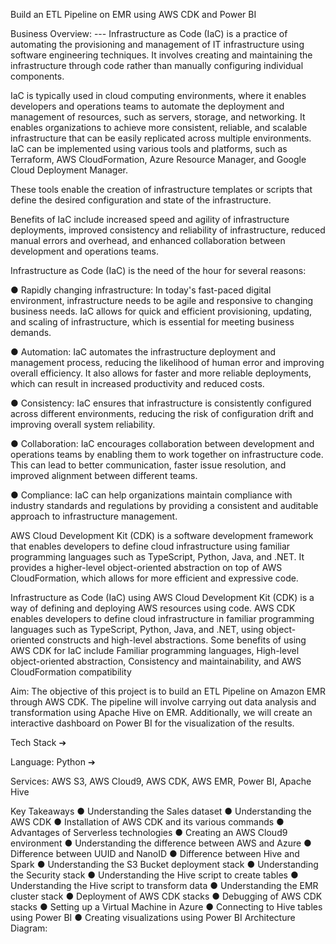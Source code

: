Build an ETL Pipeline on EMR using AWS CDK and Power BI


Business Overview: ---
Infrastructure as Code (IaC) is a practice of automating the provisioning and
management of IT infrastructure using software engineering techniques. It involves
creating and maintaining the infrastructure through code rather than manually
configuring individual components.

IaC is typically used in cloud computing environments, where it enables developers and
operations teams to automate the deployment and management of resources, such as
servers, storage, and networking. It enables organizations to achieve more consistent,
reliable, and scalable infrastructure that can be easily replicated across multiple
environments.
IaC can be implemented using various tools and platforms, such as Terraform, AWS
CloudFormation, Azure Resource Manager, and Google Cloud Deployment Manager.

These tools enable the creation of infrastructure templates or scripts that define the
desired configuration and state of the infrastructure.

Benefits of IaC include increased speed and agility of infrastructure deployments,
improved consistency and reliability of infrastructure, reduced manual errors and
overhead, and enhanced collaboration between development and operations teams.

Infrastructure as Code (IaC) is the need of the hour for several reasons:


● Rapidly changing infrastructure: In today's fast-paced digital environment,
infrastructure needs to be agile and responsive to changing business needs. IaC
allows for quick and efficient provisioning, updating, and scaling of infrastructure,
which is essential for meeting business demands.

● Automation: IaC automates the infrastructure deployment and management
process, reducing the likelihood of human error and improving overall efficiency.
It also allows for faster and more reliable deployments, which can result in
increased productivity and reduced costs.

● Consistency: IaC ensures that infrastructure is consistently configured across
different environments, reducing the risk of configuration drift and improving
overall system reliability.

● Collaboration: IaC encourages collaboration between development and
operations teams by enabling them to work together on infrastructure code. This
can lead to better communication, faster issue resolution, and improved
alignment between different teams.

● Compliance: IaC can help organizations maintain compliance with industry
standards and regulations by providing a consistent and auditable approach to
infrastructure management.

AWS Cloud Development Kit (CDK) is a software development framework that
enables developers to define cloud infrastructure using familiar programming languages
such as TypeScript, Python, Java, and .NET. It provides a higher-level object-oriented
abstraction on top of AWS CloudFormation, which allows for more efficient and
expressive code.

Infrastructure as Code (IaC) using AWS Cloud Development Kit (CDK) is a way of
defining and deploying AWS resources using code. AWS CDK enables developers to
define cloud infrastructure in familiar programming languages such as TypeScript,
Python, Java, and .NET, using object-oriented constructs and high-level abstractions.
Some benefits of using AWS CDK for IaC include Familiar programming languages,
High-level object-oriented abstraction, Consistency and maintainability, and AWS
CloudFormation compatibility

Aim:
The objective of this project is to build an ETL Pipeline on Amazon EMR through AWS
CDK. The pipeline will involve carrying out data analysis and transformation using
Apache Hive on EMR. Additionally, we will create an interactive dashboard on Power BI
for the visualization of the results.


Tech Stack
➔

Language: Python
➔

Services: AWS S3, AWS Cloud9, AWS CDK, AWS EMR, Power BI, Apache Hive


Key Takeaways
● Understanding the Sales dataset
● Understanding the AWS CDK
● Installation of AWS CDK and its various commands
● Advantages of Serverless technologies
● Creating an AWS Cloud9 environment
● Understanding the difference between AWS and Azure
● Difference between UUID and NanoID
● Difference between Hive and Spark
● Understanding the S3 Bucket deployment stack
● Understanding the Security stack
● Understanding the Hive script to create tables
● Understanding the Hive script to transform data
● Understanding the EMR cluster stack
● Deployment of AWS CDK stacks
● Debugging of AWS CDK stacks
● Setting up a Virtual Machine in Azure
● Connecting to Hive tables using Power BI
● Creating visualizations using Power BI
Architecture Diagram:




